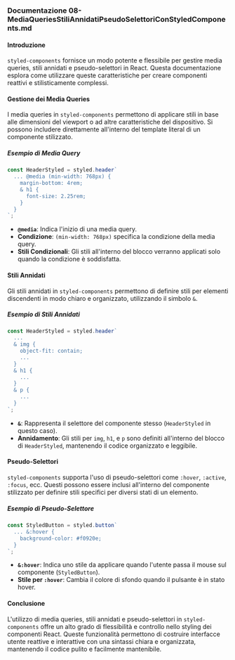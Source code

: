 ### Documentazione 08-MediaQueriesStiliAnnidatiPseudoSelettoriConStyledComponents.md

#### Introduzione

`styled-components` fornisce un modo potente e flessibile per gestire media queries, stili annidati e pseudo-selettori in React. Questa documentazione esplora come utilizzare queste caratteristiche per creare componenti reattivi e stilisticamente complessi.

#### Gestione dei Media Queries

I media queries in `styled-components` permettono di applicare stili in base alle dimensioni del viewport o ad altre caratteristiche del dispositivo. Si possono includere direttamente all'interno del template literal di un componente stilizzato.

##### Esempio di Media Query

```jsx
const HeaderStyled = styled.header`
  ... @media (min-width: 768px) {
    margin-bottom: 4rem;
    & h1 {
      font-size: 2.25rem;
    }
  }
`;
```

- **`@media`**: Indica l'inizio di una media query.
- **Condizione**: `(min-width: 768px)` specifica la condizione della media query.
- **Stili Condizionali**: Gli stili all'interno del blocco verranno applicati solo quando la condizione è soddisfatta.

#### Stili Annidati

Gli stili annidati in `styled-components` permettono di definire stili per elementi discendenti in modo chiaro e organizzato, utilizzando il simbolo `&`.

##### Esempio di Stili Annidati

```jsx
const HeaderStyled = styled.header`
  ...
  & img {
    object-fit: contain;
    ...
  }
  & h1 {
    ...
  }
  & p {
    ...
  }
`;
```

- **`&`**: Rappresenta il selettore del componente stesso (`HeaderStyled` in questo caso).
- **Annidamento**: Gli stili per `img`, `h1`, e `p` sono definiti all'interno del blocco di `HeaderStyled`, mantenendo il codice organizzato e leggibile.

#### Pseudo-Selettori

`styled-components` supporta l'uso di pseudo-selettori come `:hover`, `:active`, `:focus`, ecc. Questi possono essere inclusi all'interno del componente stilizzato per definire stili specifici per diversi stati di un elemento.

##### Esempio di Pseudo-Selettore

```jsx
const StyledButton = styled.button`
  ... &:hover {
    background-color: #f0920e;
  }
`;
```

- **`&:hover`**: Indica uno stile da applicare quando l'utente passa il mouse sul componente (`StyledButton`).
- **Stile per `:hover`**: Cambia il colore di sfondo quando il pulsante è in stato hover.

#### Conclusione

L'utilizzo di media queries, stili annidati e pseudo-selettori in `styled-components` offre un alto grado di flessibilità e controllo nello styling dei componenti React. Queste funzionalità permettono di costruire interfacce utente reattive e interattive con una sintassi chiara e organizzata, mantenendo il codice pulito e facilmente mantenibile.
